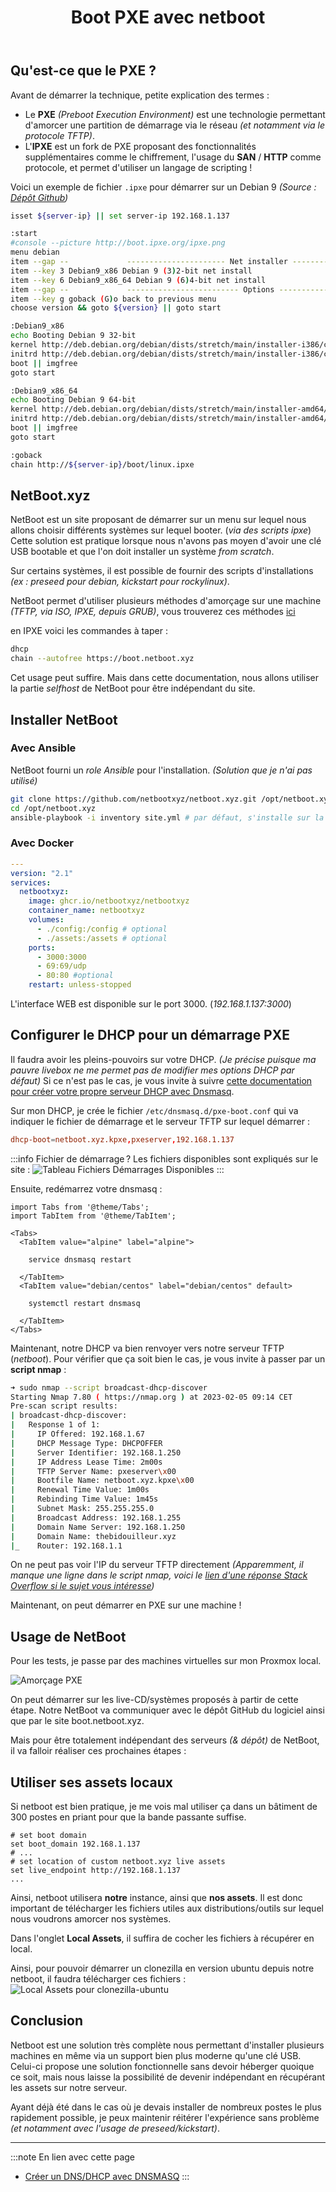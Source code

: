 ﻿---
slug: netbootxyz
title: Boot PXE avec netboot
tags: [reseau, infra, dns]
description: NetBoot est un utilitaire permettant de faciliter la création d'un boot PXE. Nous allons voir comment déployer NetBoot et garder les assets en local
---

## Qu'est-ce que le PXE ?  

Avant de démarrer la technique, petite explication des termes :

- Le **PXE** *(Preboot Execution Environment)* est une technologie permettant d'amorcer une partition de démarrage via le réseau *(et notamment via le protocole TFTP)*.
- L'**IPXE** est un fork de PXE proposant des fonctionnalités supplémentaires comme le chiffrement, l'usage du **SAN** / **HTTP** comme protocole, et permet d'utiliser un langage de scripting !

Voici un exemple de fichier `.ipxe` pour démarrer sur un Debian 9 *(Source : [Dépôt Github](https://github.com/AdrianKoshka/ipxe-scripts/blob/master/boot/linux/debian.ipxe))*

```bash
isset ${server-ip} || set server-ip 192.168.1.137

:start
#console --picture http://boot.ipxe.org/ipxe.png
menu debian
item --gap --             ---------------------- Net installer -----------------------------
item --key 3 Debian9_x86 Debian 9 (3)2-bit net install
item --key 6 Debian9_x86_64 Debian 9 (6)4-bit net install
item --gap --             ------------------------- Options --------------------------------
item --key g goback (G)o back to previous menu
choose version && goto ${version} || goto start

:Debian9_x86
echo Booting Debian 9 32-bit
kernel http://deb.debian.org/debian/dists/stretch/main/installer-i386/current/images/netboot/debian-installer/i386/linux initrd=initrd.gz
initrd http://deb.debian.org/debian/dists/stretch/main/installer-i386/current/images/netboot/debian-installer/i386/initrd.gz
boot || imgfree
goto start

:Debian9_x86_64
echo Booting Debian 9 64-bit
kernel http://deb.debian.org/debian/dists/stretch/main/installer-amd64/current/images/netboot/debian-installer/amd64/linux initrd=initrd.gz
initrd http://deb.debian.org/debian/dists/stretch/main/installer-amd64/current/images/netboot/debian-installer/amd64/initrd.gz
boot || imgfree
goto start

:goback
chain http://${server-ip}/boot/linux.ipxe
```

## NetBoot.xyz

NetBoot est un site proposant de démarrer sur un menu sur lequel nous allons choisir différents systèmes sur lequel booter. (*via des scripts ipxe*)
Cette solution est pratique lorsque nous n'avons pas moyen d'avoir une clé USB bootable et que l'on doit installer un système *from scratch*.

Sur certains systèmes, il est possible de fournir des scripts d'installations *(ex : preseed pour debian, kickstart pour rockylinux)*.

NetBoot permet d'utiliser plusieurs méthodes d'amorçage sur une machine *(TFTP, via ISO, IPXE, depuis GRUB)*, vous trouverez ces méthodes [ici](https://netboot.xyz/docs/category/booting-methods)

en IPXE voici les commandes à taper :

```bash
dhcp
chain --autofree https://boot.netboot.xyz
```

Cet usage peut suffire. Mais dans cette documentation, nous allons utiliser la partie *selfhost* de NetBoot pour être indépendant du site.

## Installer NetBoot

### Avec Ansible

NetBoot fourni un *role Ansible* pour l'installation. *(Solution que je n'ai pas utilisé)*

```bash
git clone https://github.com/netbootxyz/netboot.xyz.git /opt/netboot.xyz
cd /opt/netboot.xyz
ansible-playbook -i inventory site.yml # par défaut, s'installe sur la machine directement (et non par ssh)
```

### Avec Docker

```yml
---
version: "2.1"
services:
  netbootxyz:
    image: ghcr.io/netbootxyz/netbootxyz
    container_name: netbootxyz
    volumes:
      - ./config:/config # optional
      - ./assets:/assets # optional
    ports:
      - 3000:3000
      - 69:69/udp
      - 80:80 #optional
    restart: unless-stopped
```

L'interface WEB est disponible sur le port 3000. (*192.168.1.137:3000*)

## Configurer le DHCP pour un démarrage PXE

Il faudra avoir les pleins-pouvoirs sur votre DHCP. *(Je précise puisque ma pauvre livebox ne me permet pas de modifier mes options DHCP par défaut)*
Si ce n'est pas le cas, je vous invite à suivre [cette documentation pour créer votre propre serveur DHCP avec Dnsmasq](/docs/Adminsys/dnsmasq).

Sur mon DHCP, je crée le fichier `/etc/dnsmasq.d/pxe-boot.conf` qui va indiquer le fichier de démarrage et le serveur TFTP sur lequel démarrer :

```conf
dhcp-boot=netboot.xyz.kpxe,pxeserver,192.168.1.137
```

:::info Fichier de démarrage ?
Les fichiers disponibles sont expliqués sur le site :
![Tableau Fichiers Démarrages Disponibles](/img/netboot-filetype.png)
:::

Ensuite, redémarrez votre dnsmasq :

```mdx-code-block
import Tabs from '@theme/Tabs';
import TabItem from '@theme/TabItem';

<Tabs>
  <TabItem value="alpine" label="alpine">

    service dnsmasq restart

  </TabItem>
  <TabItem value="debian/centos" label="debian/centos" default>

    systemctl restart dnsmasq

  </TabItem>
</Tabs>
```

Maintenant, notre DHCP va bien renvoyer vers notre serveur TFTP (*netboot*). Pour vérifier que ça soit bien le cas, je vous invite à passer par un **script nmap** :

```bash
➜ sudo nmap --script broadcast-dhcp-discover
Starting Nmap 7.80 ( https://nmap.org ) at 2023-02-05 09:14 CET
Pre-scan script results:
| broadcast-dhcp-discover: 
|   Response 1 of 1: 
|     IP Offered: 192.168.1.67
|     DHCP Message Type: DHCPOFFER
|     Server Identifier: 192.168.1.250
|     IP Address Lease Time: 2m00s
|     TFTP Server Name: pxeserver\x00
|     Bootfile Name: netboot.xyz.kpxe\x00
|     Renewal Time Value: 1m00s
|     Rebinding Time Value: 1m45s
|     Subnet Mask: 255.255.255.0
|     Broadcast Address: 192.168.1.255
|     Domain Name Server: 192.168.1.250
|     Domain Name: thebidouilleur.xyz
|_    Router: 192.168.1.1
```

On ne peut pas voir l'IP du serveur TFTP directement *(Apparemment, il manque une ligne dans le script nmap, voici le [lien d'une réponse Stack Overflow si le sujet vous intéresse](https://serverfault.com/a/996093))*

Maintenant, on peut démarrer en PXE sur une machine !

## Usage de NetBoot

Pour les tests, je passe par des machines virtuelles sur mon Proxmox local.

![Amorçage PXE](/img/demarrage_pxe.gif)

On peut démarrer sur les live-CD/systèmes proposés à partir de cette étape. Notre NetBoot va communiquer avec le dépôt GitHub du logiciel ainsi que par le site boot.netboot.xyz.

Mais pour être totalement indépendant des serveurs *(& dépôt)* de NetBoot, il va falloir réaliser ces prochaines étapes :

## Utiliser ses assets locaux

Si netboot est bien pratique, je me vois mal utiliser ça dans un bâtiment de 300 postes en priant pour que la bande passante suffise.

```config
# set boot domain
set boot_domain 192.168.1.137
# ...
# set location of custom netboot.xyz live assets
set live_endpoint http://192.168.1.137
...
```

Ainsi, netboot utilisera **notre** instance, ainsi que **nos assets**. Il est donc important de télécharger les fichiers utiles aux distributions/outils sur lequel nous voudrons amorcer nos systèmes.

Dans l'onglet **Local Assets**, il suffira de cocher les fichiers à récupérer en local.

Ainsi, pour pouvoir démarrer un clonezilla en version ubuntu depuis notre netboot, il faudra télécharger ces fichiers :
![Local Assets pour clonezilla-ubuntu](/img/netboot-assets.png)

## Conclusion

Netboot est une solution très complète nous permettant d'installer plusieurs machines en même via un support bien plus moderne qu'une clé USB. Celui-ci propose une solution fonctionnelle sans devoir héberger quoique ce soit, mais nous laisse la possibilité de devenir indépendant en récupérant les assets sur notre serveur.

Ayant déjà été dans le cas où je devais installer de nombreux postes le plus rapidement possible, je peux maintenir réitérer l'expérience sans problème *(et notamment avec l'usage de preseed/kickstart)*.

---

:::note En lien avec cette page

- [Créer un DNS/DHCP avec DNSMASQ](/docs/Adminsys/dnsmasq)
:::
